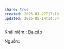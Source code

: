 ```yaml
---
share: true
created: 2025-03-27T17:13
updated: 2025-05-14T14:54
---
```

Khái niệm:: [Đa cấp](../../../%E2%9A%A1Hi%E1%BB%83u%20bi%E1%BA%BFt%20s%C3%A2u/%CE%9E%20Kh%C3%A1i%20ni%E1%BB%87m/%C4%90a%20c%E1%BA%A5p.md)

Nguồn:: 